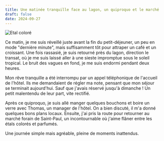 ```yaml
---
title: Une matinée tranquille face au lagon, un quiproquo et le marché
draft: false
date: 2024-09-27
---
```

![Etal coloré](/img/img_3023.jpeg "Étal coloré")

Ce matin, je me suis réveillé juste avant la fin du petit-déjeuner, un peu en mode "dernière minute", mais suffisamment tôt pour attraper un café et un croissant. Une fois rassasié, je suis retourné près du lagon, direction le transat, où je me suis laissé aller à une sieste impromptue sous le soleil tropical. Le bruit des vagues en fond, je me suis endormi pendant deux heures. 

Mon rêve tranquille a été interrompu par un appel téléphonique de l'accueil de l'hôtel. Ils me demandaient de régler ma note, pensant que mon séjour se terminait aujourd'hui. Sauf que j'avais réservé jusqu'à dimanche ! Un petit malentendu de leur part, vite rectifié. 

Après ce quiproquo, je suis allé manger quelques bouchons et boire un verre avec Thomas, un manager de l'hôtel. On a bien discuté, il m'a donné quelques bons plans locaux. Ensuite, j'ai pris la route pour retourner au marché forain de Saint-Paul, un incontournable où j'aime flâner entre les étals colorés et parfumés.

Une journée simple mais agréable, pleine de moments inattendus.
